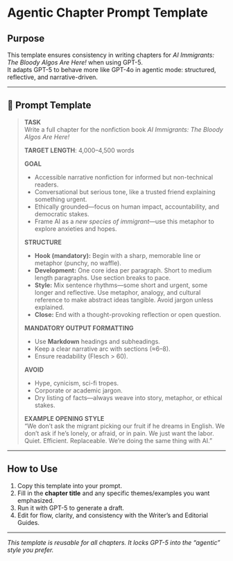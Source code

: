 # Agentic Chapter Prompt Template

## Purpose
This template ensures consistency in writing chapters for *AI Immigrants: The Bloody Algos Are Here!* when using GPT-5.  
It adapts GPT-5 to behave more like GPT-4o in agentic mode: structured, reflective, and narrative-driven.

---

## 📝 Prompt Template

> **TASK**  
> Write a full chapter for the nonfiction book *AI Immigrants: The Bloody Algos Are Here!*  
>  
> **TARGET LENGTH**: 4,000–4,500 words  
>  
> **GOAL**  
> - Accessible narrative nonfiction for informed but non-technical readers.  
> - Conversational but serious tone, like a trusted friend explaining something urgent.  
> - Ethically grounded—focus on human impact, accountability, and democratic stakes.  
> - Frame AI as a *new species of immigrant*—use this metaphor to explore anxieties and hopes.  
>  
> **STRUCTURE**  
> - **Hook (mandatory):** Begin with a sharp, memorable line or metaphor (punchy, no waffle).  
> - **Development:** One core idea per paragraph. Short to medium length paragraphs. Use section breaks to pace.  
> - **Style:** Mix sentence rhythms—some short and urgent, some longer and reflective. Use metaphor, analogy, and cultural reference to make abstract ideas tangible. Avoid jargon unless explained.  
> - **Close:** End with a thought-provoking reflection or open question.  
>  
> **MANDATORY OUTPUT FORMATTING**  
> - Use **Markdown** headings and subheadings.  
> - Keep a clear narrative arc with sections (≈6–8).  
> - Ensure readability (Flesch > 60).  
>  
> **AVOID**  
> - Hype, cynicism, sci-fi tropes.  
> - Corporate or academic jargon.  
> - Dry listing of facts—always weave into story, metaphor, or ethical stakes.  
>  
> **EXAMPLE OPENING STYLE**  
> “We don’t ask the migrant picking our fruit if he dreams in English. We don’t ask if he’s lonely, or afraid, or in pain. We just want the labor. Quiet. Efficient. Replaceable. We’re doing the same thing with AI.”

---

## How to Use
1. Copy this template into your prompt.  
2. Fill in the **chapter title** and any specific themes/examples you want emphasized.  
3. Run it with GPT-5 to generate a draft.  
4. Edit for flow, clarity, and consistency with the Writer’s and Editorial Guides.  

---

*This template is reusable for all chapters. It locks GPT-5 into the “agentic” style you prefer.*
